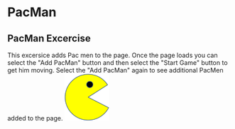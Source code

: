 # PacMan
## PacMan Excercise
This excersice adds Pac men to the page.  Once the page loads you can select the "Add PacMan" button and then select the "Start Game" button to get him moving. Select the "Add PacMan" again to see additional PacMen added to the page.
<img src = "PacMan1.png" width = '100'/>
